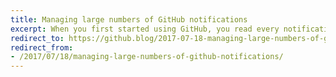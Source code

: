 ```yaml
---
title: Managing large numbers of GitHub notifications
excerpt: When you first started using GitHub, you read every notification that trickled in with interest and stayed up-to-date on projects with ease. It gets more difficult when you start to watch an active open source project or work at a company that uses GitHub heavily. Now you find yourself with hundreds or thousands of GitHub notifications every day and struggle to keep up. Here are a few good practices that can help you manage your notifications so you can focus what’s important.
redirect_to: https://github.blog/2017-07-18-managing-large-numbers-of-github-notifications/
redirect_from:
- /2017/07/18/managing-large-numbers-of-github-notifications/
---
```


